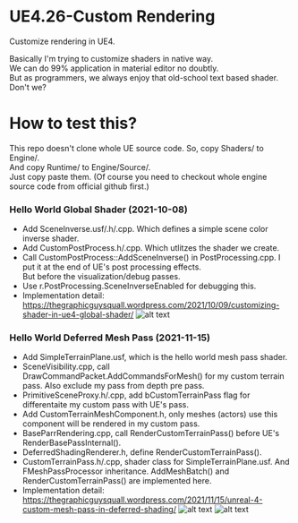 # UE4.26-Custom Rendering
Customize rendering in UE4.

Basically I'm trying to customize shaders in native way. <br>
We can do 99% application in material editor no doubtly. <br>
But as programmers, we always enjoy that old-school text based shader. Don't we? <br>

# How to test this?
This repo doesn't clone whole UE source code. So, copy Shaders/ to Engine/. <br>
And copy Runtime/ to  Engine/Source/. <br>
Just copy paste them. (Of course you need to checkout whole engine source code from official github first.) <br>

### Hello World Global Shader (2021-10-08)
+ Add SceneInverse.usf/.h/.cpp. Which defines a simple scene color inverse shader.
+ Add CustomPostProcess.h/.cpp. Which utlitzes the shader we create.
+ Call CustomPostProcess::AddSceneInverse() in PostProcessing.cpp. I put it at the end of UE's post processing effects.
<br>But before the visualization/debug passes.
+ Use r.PostProcessing.SceneInverseEnabled for debugging this.
+ Implementation detail: https://thegraphicguysquall.wordpress.com/2021/10/09/customizing-shader-in-ue4-global-shader/
![alt text](https://i.imgur.com/sd6oYEw.jpg)

### Hello World Deferred Mesh Pass (2021-11-15)
+ Add SimpleTerrainPlane.usf, which is the hello world mesh pass shader.
+ SceneVisibility.cpp, call DrawCommandPacket.AddCommandsForMesh() for my custom terrain pass. Also exclude my pass from depth pre pass.
+ PrimitiveSceneProxy.h/.cpp, add bCustomTerrainPass flag for differentaite my custom pass with UE's pass.
+ Add CustomTerrainMeshComponent.h, only meshes (actors) use this component will be rendered in my custom pass.
+ BaseParrRendering.cpp, call RenderCustomTerrainPass() before UE's RenderBasePassInternal().
+ DeferredShadingRenderer.h, define RenderCustomTerrainPass().
+ CustomTerrainPass.h/.cpp, shader class for SimpleTerrainPlane.usf. And FMeshPassProcessor inheritance. AddMeshBatch() and RenderCustomTerrainPass() are implemented here.
+ Implementation detail: https://thegraphicguysquall.wordpress.com/2021/11/15/unreal-4-custom-mesh-pass-in-deferred-shading/
![alt text](https://thegraphicguysquall.files.wordpress.com/2021/11/noname2.jpg)
![alt text](https://thegraphicguysquall.files.wordpress.com/2021/11/noname.jpg)

